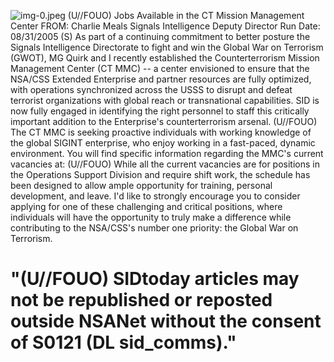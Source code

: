 ![img-0.jpeg](img-0.jpeg)
(U//FOUO) Jobs Available in the CT Mission Management Center
FROM: Charlie Meals
Signals Intelligence Deputy Director
Run Date: 08/31/2005
(S) As part of a continuing commitment to better posture the Signals Intelligence Directorate to fight and win the Global War on Terrorism (GWOT), MG Quirk and I recently established the Counterterrorism Mission Management Center (CT MMC) -- a center envisioned to ensure that the NSA/CSS Extended Enterprise and partner resources are fully optimized, with operations synchronized across the USSS to disrupt and defeat terrorist organizations with global reach or transnational capabilities. SID is now fully engaged in identifying the right personnel to staff this critically important addition to the Enterprise's counterterrorism arsenal.
(U//FOUO) The CT MMC is seeking proactive individuals with working knowledge of the global SIGINT enterprise, who enjoy working in a fast-paced, dynamic environment. You will find specific information regarding the MMC's current vacancies at:
(U//FOUO) While all the current vacancies are for positions in the Operations Support Division and require shift work, the schedule has been designed to allow ample opportunity for training, personal development, and leave. I'd like to strongly encourage you to consider applying for one of these challenging and critical positions, where individuals will have the opportunity to truly make a difference while contributing to the NSA/CSS's number one priority: the Global War on Terrorism.

# "(U//FOUO) SIDtoday articles may not be republished or reposted outside NSANet without the consent of S0121 (DL sid_comms)."
